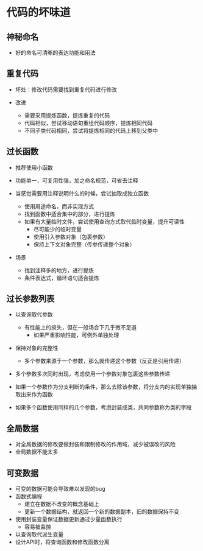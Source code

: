 # 代码的坏味道



## 神秘命名

- 好的命名可清晰的表达功能和用法



## 重复代码

- 坏处：修改代码需要找到重复代码进行修改

- 改进
  - 需要采用提炼函数，提炼重复的代码
  - 代码相似，尝试移动语句重组代码顺序，提炼相同代码
  - 不同子类代码相同，尝试将提炼相同的代码上移到父类中



## 过长函数

- 推荐使用小函数
- 功能单一，可复用性强，加之命名规范，可省去注释
- 当感觉需要用注释说明什么的时候，尝试抽取成独立函数
  - 使用用途命名，而非实现方式
  - 找到函数中适合集中的部分，进行提炼
  - 如果有大量临时文件，尝试使用查询方式取代临时变量，提升可读性
    - 尽可能少的临时变量
    - 使用引入参数对象（包裹参数）
    - 保持上下文对象完整（传参传递整个对象）

- 场景
  - 找到注释多的地方，进行提炼
  - 条件表达式，循环语句适合提炼



## 过长参数列表

- 以查询取代参数
  - 有性能上的损失，但在一般场合下几乎微不足道
    - 如果严重影响性能，可例外单独处理

- 保持对象的完整性
  - 多个参数来源于一个参数，那么就传递这个参数（反正是引用传递）
- 多个参数多次同时出现，考虑使用一个参数对象包裹这些参数传递

- 如果一个参数作为分支判断的条件，那么去除该参数，将分支内的实现单独抽取出来作为函数
- 如果多个函数使用同样的几个参数，考虑封装成类，共同参数称为类的字段



## 全局数据

- 对全局数据的修改要做封装和限制修改的作用域，减少被误改的风险
- 全局数据不能太多



## 可变数据

- 可变的数据可能会导致难以发现的bug
- 函数式编程
  - 建立在数据不改变的概念基础上
  - 更新一个数据结构，就返回一个新的数据副本，旧的数据保持不变
- 使用封装变量保证数据更新通过少量函数执行
  - 容易被监控
- 以查询取代派生变量
- 设计API时，将查询函数和修改函数分离